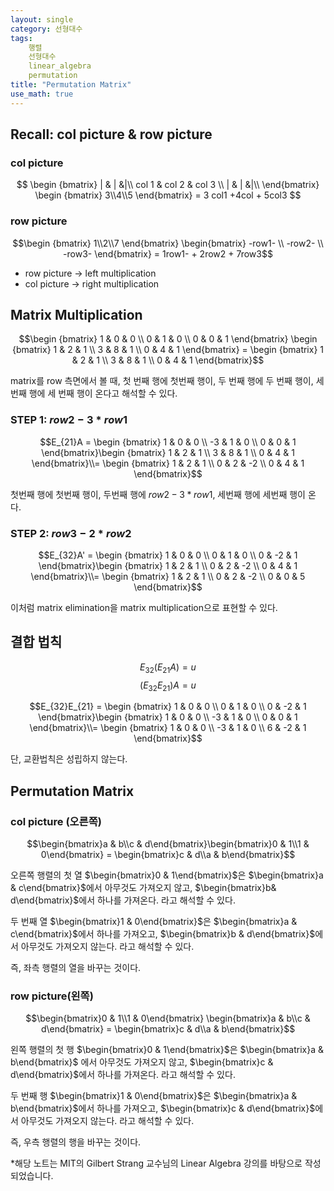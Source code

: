 ```yaml
---
layout: single
category: 선형대수
tags: 
    행렬
    선형대수
    linear_algebra
    permutation
title: "Permutation Matrix"
use_math: true
---
```

## Recall: col picture & row picture
### col picture

$$ \begin {bmatrix}
| & | &|\\
col 1 & col 2 & col 3 \\
| & | &|\\
\end{bmatrix} \begin {bmatrix} 3\\4\\5 \end{bmatrix} = 3 col1 +4col + 5col3 $$

### row picture

$$\begin {bmatrix} 1\\2\\7 \end{bmatrix} \begin{bmatrix} -row1- \\ -row2- \\ -row3- \end{bmatrix} = 1row1- + 2row2 + 7row3$$ 

- row picture -> left multiplication
-  col picture -> right multiplication

## Matrix Multiplication
$$\begin {bmatrix} 1 & 0 & 0 \\ 0 & 1 & 0 \\ 0 & 0 & 1 \end{bmatrix} \begin {bmatrix} 1 & 2 & 1 \\ 3 & 8 & 1 \\ 0 & 4 & 1 \end{bmatrix} = \begin {bmatrix} 1 & 2 & 1 \\ 3 & 8 & 1 \\ 0 & 4 & 1 \end{bmatrix}$$

matrix를 row 측면에서 볼 때, 첫 번째 행에 첫번째 행이, 두 번째 행에 두 번째 행이, 세 번째 행에 세 번째 행이 온다고 해석할 수 있다. 

### STEP 1: $row2 - 3*row1$

$$E_{21}A = \begin {bmatrix} 1 & 0 & 0 \\ -3 & 1 & 0 \\ 0 & 0 & 1 \end{bmatrix}\begin {bmatrix} 1 & 2 & 1 \\ 3 & 8 & 1 \\ 0 & 4 & 1 \end{bmatrix}\\= \begin {bmatrix} 1 & 2 & 1 \\ 0 & 2 & -2 \\ 0 & 4 & 1 \end{bmatrix}$$

첫번째 행에 첫번째 행이,
두번째 행에 $row2 - 3*row1$,
세번째 행에 세번째 행이 온다.

### STEP 2: $row3 - 2*row2$

$$E_{32}A' = \begin {bmatrix} 1 & 0 & 0 \\ 0 & 1 & 0 \\ 0 & -2 & 1 \end{bmatrix}\begin {bmatrix} 1 & 2 & 1 \\ 0 & 2 & -2 \\ 0 & 4 & 1 \end{bmatrix}\\= \begin {bmatrix} 1 & 2 & 1 \\ 0 & 2 & -2 \\ 0 & 0 & 5 \end{bmatrix}$$

이처럼 matrix elimination을 matrix multiplication으로 표현할 수 있다.

## 결합 법칙

$$E_{32}(E_{21}A) = u$$
$$(E_{32}E_{21})A = u$$

$$E_{32}E_{21} = \begin {bmatrix} 1 & 0 & 0 \\ 0 & 1 & 0 \\ 0 & -2 & 1 \end{bmatrix}\begin {bmatrix} 1 & 0 & 0 \\ -3 & 1 & 0 \\ 0 & 0 & 1 \end{bmatrix}\\= \begin {bmatrix} 1 & 0 & 0 \\ -3 & 1 & 0 \\ 6 & -2 & 1 \end{bmatrix}$$

단, 교환법칙은 성립하지 않는다.

## Permutation Matrix
### col picture (오른쪽)

 $$\begin{bmatrix}a & b\\c & d\end{bmatrix}\begin{bmatrix}0 & 1\\1 & 0\end{bmatrix} = \begin{bmatrix}c & d\\a & b\end{bmatrix}$$




오른쪽 행렬의 첫 열 $\begin{bmatrix}0 & 1\end{bmatrix}$은 $\begin{bmatrix}a & c\end{bmatrix}$에서 아무것도 가져오지 않고, $\begin{bmatrix}b& d\end{bmatrix}$에서 하나를 가져온다. 라고 해석할 수 있다.

두 번째 열 $\begin{bmatrix}1 & 0\end{bmatrix}$은 $\begin{bmatrix}a & c\end{bmatrix}$에서 하나를 가져오고, $\begin{bmatrix}b & d\end{bmatrix}$에서 아무것도 가져오지 않는다. 라고 해석할 수 있다.

즉, 좌측 행렬의 열을 바꾸는 것이다.

### row picture(왼쪽)

$$\begin{bmatrix}0 & 1\\1 & 0\end{bmatrix} \begin{bmatrix}a & b\\c & d\end{bmatrix} = \begin{bmatrix}c & d\\a & b\end{bmatrix}$$


왼쪽 행렬의 첫 행 $\begin{bmatrix}0 & 1\end{bmatrix}$은 $\begin{bmatrix}a & b\end{bmatrix}$ 에서 아무것도 가져오지 않고, $\begin{bmatrix}c & d\end{bmatrix}$에서 하나를 가져온다. 라고 해석할 수 있다. 

두 번째 행 $\begin{bmatrix}1 & 0\end{bmatrix}$은 $\begin{bmatrix}a & b\end{bmatrix}$에서 하나를 가져오고, $\begin{bmatrix}c & d\end{bmatrix}$에서 아무것도 가져오지 않는다. 라고 해석할 수 있다.

즉, 우측 행렬의 행을 바꾸는 것이다.

*해당 노트는 MIT의 Gilbert Strang 교수님의 Linear Algebra 강의를 바탕으로 작성되었습니다.